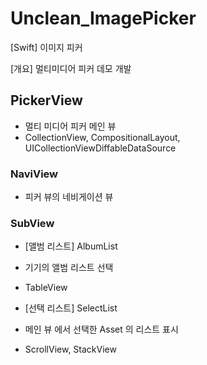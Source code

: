 # Unclean_ImagePicker
[Swift] 이미지 피커

[개요] 멀티미디어 피커 데모 개발

## PickerView
- 멀티 미디어 피커 메인 뷰
- CollectionView, CompositionalLayout, UICollectionViewDiffableDataSource

### NaviView
- 피커 뷰의 네비게이션 뷰

### SubView
- [앨범 리스트] AlbumList
- 기기의 앨범 리스트 선택
- TableView

- [선택 리스트] SelectList
- 메인 뷰 에서 선택한 Asset 의 리스트 표시
- ScrollView, StackView

